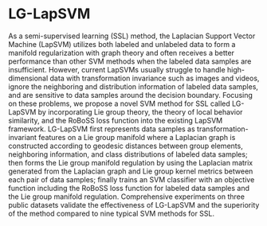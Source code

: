 # LG-LapSVM
As a semi-supervised learning (SSL) method, the Laplacian Support Vector Machine (LapSVM) utilizes both labeled and unlabeled data to form a manifold regularization with graph theory and often receives a better performance than other SVM methods when the labeled data samples are insufficient. However, current LapSVMs usually struggle to handle high-dimensional data with transformation invariance such as images and videos, ignore the neighboring and distribution information of labeled data samples, and are sensitive to data samples around the decision boundary. Focusing on these problems, we propose a novel SVM method for SSL called LG-LapSVM by incorporating Lie group theory, the theory of local behavior similarity, and the RoBoSS loss function into the existing LapSVM framework. LG-LapSVM first represents data samples as transformation-invariant features on a Lie group manifold where a Laplacian graph is constructed according to geodesic distances between group elements, neighboring information, and class distributions of labeled data samples; then forms the Lie group manifold regulation by using the Laplacian matrix generated from the Laplacian graph and Lie group kernel metrics between each pair of data samples; finally trains an SVM classifier with an objective function including the RoBoSS loss function for labeled data samples and the Lie group manifold regulation. Comprehensive experiments on three public datasets validate the effectiveness of LG-LapSVM and the superiority of the method compared to nine typical SVM methods for SSL.
